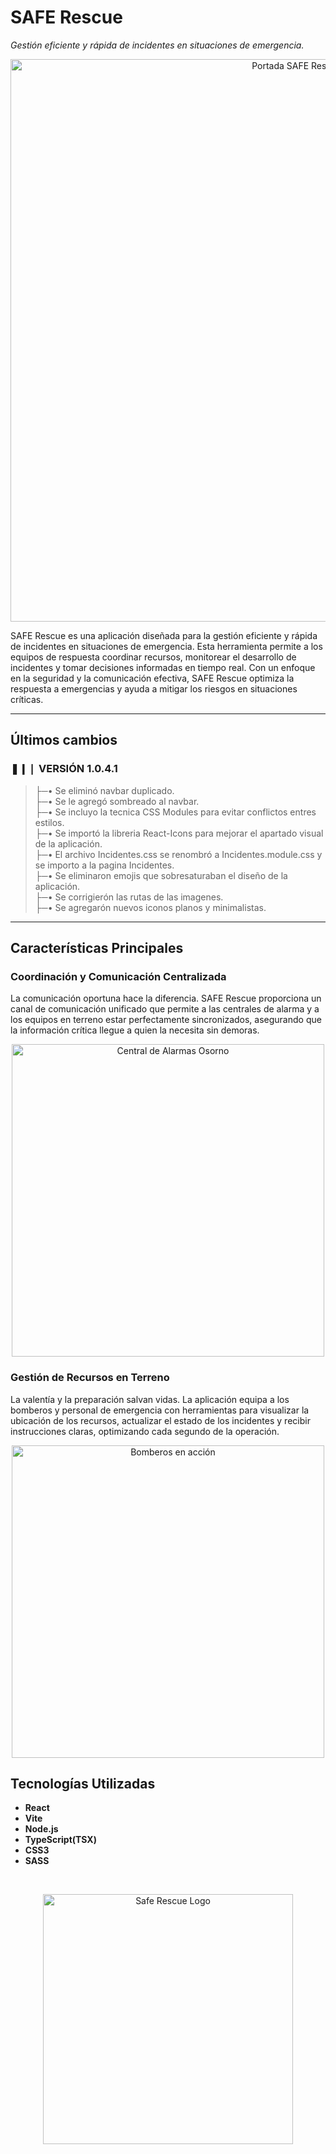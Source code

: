 # SAFE Rescue

*Gestión eficiente y rápida de incidentes en situaciones de emergencia.*

<p align="center">
  <img src="SRCover.png" alt="Portada SAFE Rescue" width="900px">
</p>

SAFE Rescue es una aplicación diseñada para la gestión eficiente y rápida de incidentes en situaciones de emergencia. Esta herramienta permite a los equipos de respuesta coordinar recursos, monitorear el desarrollo de incidentes y tomar decisiones informadas en tiempo real. Con un enfoque en la seguridad y la comunicación efectiva, SAFE Rescue optimiza la respuesta a emergencias y ayuda a mitigar los riesgos en situaciones críticas.

---

## Últimos cambios

### ❚❙❘ VERSIÓN 1.0.4.1

  >   ├─• Se eliminó navbar duplicado.
> <br>├─• Se le agregó sombreado al navbar.
> <br>├─• Se incluyo la tecnica CSS Modules para evitar conflictos entres estilos.
> <br>├─• Se importó la libreria React-Icons para mejorar el apartado visual de la aplicación.
> <br>├─• El archivo Incidentes.css se renombró a Incidentes.module.css y se importo a la pagina Incidentes.
> <br>├─• Se eliminaron emojis que sobresaturaban el diseño de la aplicación.
> <br>├─• Se corrigierón las rutas de las imagenes.
> <br>├─• Se agregarón nuevos iconos planos y minimalistas.

---

## Características Principales

### Coordinación y Comunicación Centralizada
La comunicación oportuna hace la diferencia. SAFE Rescue proporciona un canal de comunicación unificado que permite a las centrales de alarma y a los equipos en terreno estar perfectamente sincronizados, asegurando que la información crítica llegue a quien la necesita sin demoras.

<p align="center">
  <img src="350_central_alarmas_osorno.jpg" alt="Central de Alarmas Osorno" width="500px">
</p>

### Gestión de Recursos en Terreno
La valentía y la preparación salvan vidas. La aplicación equipa a los bomberos y personal de emergencia con herramientas para visualizar la ubicación de los recursos, actualizar el estado de los incidentes y recibir instrucciones claras, optimizando cada segundo de la operación.

<p align="center">
  <img src="bomberos_en_accion.jpg" alt="Bomberos en acción" width="500px">
</p>

## Tecnologías Utilizadas
* **React**
* **Vite**
* **Node.js**
* **TypeScript(TSX)**
* **CSS3**
* **SASS**


<br>

<p align="center">
  <img src="SafeRescueLogo.png" alt="Safe Rescue Logo" width="400px">
</p>